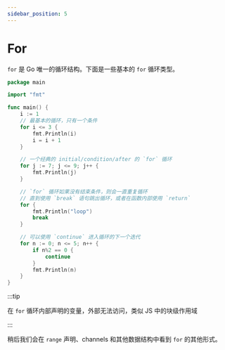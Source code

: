 ```yaml
---
sidebar_position: 5
---
```


# For

`for` 是 Go 唯一的循环结构。下面是一些基本的 `for` 循环类型。

```go
package main

import "fmt"

func main() {
	i := 1
	// 最基本的循环，只有一个条件
	for i <= 3 {
		fmt.Println(i)
		i = i + 1
	}

	// 一个经典的 initial/condition/after 的 `for` 循环
	for j := 7; j <= 9; j++ {
		fmt.Println(j)
	}

	// `for` 循环如果没有结束条件，则会一直重复循环
	// 直到使用 `break` 语句跳出循环，或者在函数内部使用 `return`
	for {
		fmt.Println("loop")
		break
	}

	// 可以使用 `continue` 进入循环的下一个迭代
	for n := 0; n <= 5; n++ {
		if n%2 == 0 {
			continue
		}
		fmt.Println(n)
	}
}
```

:::tip

在 `for` 循环内部声明的变量，外部无法访问，类似 JS 中的块级作用域

:::

稍后我们会在 `range` 声明、channels 和其他数据结构中看到 `for` 的其他形式。